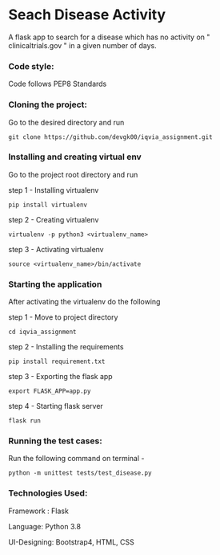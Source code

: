 # Seach Disease Activity
A flask app to search for a disease which has no activity on " clinicaltrials.gov " in a given number of days.

### Code style:
Code follows PEP8 Standards

### Cloning the project:
Go to the desired directory and run

    git clone https://github.com/devgk00/iqvia_assignment.git

### Installing and creating virtual env
Go to the project root directory and run

step 1 - Installing virtualenv

    pip install virtualenv

step 2 - Creating virtualenv

    virtualenv -p python3 <virtualenv_name>

step 3 - Activating virtualenv

    source <virtualenv_name>/bin/activate

### Starting the application
After activating the virtualenv do the following

step 1 - Move to project directory
    
    cd iqvia_assignment

step 2 - Installing the requirements
    
    pip install requirement.txt

step 3 - Exporting the flask app

    export FLASK_APP=app.py

step 4 - Starting flask server

    flask run
    
### Running the test cases:

Run the following command on terminal - 

    python -m unittest tests/test_disease.py

### Technologies Used:

Framework : Flask

Language: Python 3.8

UI-Designing: Bootstrap4, HTML, CSS
